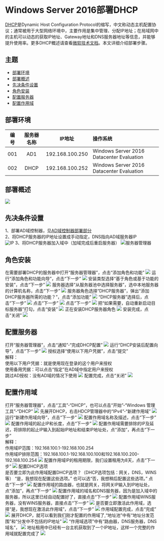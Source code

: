 # Windows Server 2016部署DHCP

[DHCP](https://docs.microsoft.com/zh-cn/windows-server/networking/technologies/dhcp/dhcp-top)是Dynamic Host Configuration Protocol的缩写，中文称动态主机配置协议；通常被用于大型网络环境中，主要作用是集中管理、分配IP地址；在局域网中的主机可以动态的获取IP地址、Gateway地址和DNS服务器地址等信息，并能够提升使用率。更多DHCP概述请查看[微软技术文档](https://docs.microsoft.com/zh-cn/windows-server/networking/technologies/dhcp/dhcp-top)。本文详细介绍部署步骤。

## 主题

- [部署环境](#部署环境)
- [部署概述](#部署概述)
- [先决条件设置](#先决条件设置)
- [角色安装](#角色安装)
- [配置服务器](#配置服务器)
- [配置作用域](#配置作用域)

## 部署环境
| 编号 | 服务器名称 | IP地址 | 操作系统 |
| :---: | :-----:| :----: | :--- |
| 001 | AD1 | 192.168.100.250 | Windows Server 2016 Datacenter Evaluation |
| 002 | DHCP | 192.168.100.252| Windows Server 2016 Datacenter Evaluation |

## 部署概述

![](./../../IMGS/DHCP/DHCP-Deployment-1.jpg)

## 先决条件设置

1、部署AD域控制器，见[AD域控制器部署部分](./../../DOCS/AD/AD-Deployment.md) \
2、将DHCP服务器的IP地址设置成手动指定，DNS指向AD域服务器IP \
![IP](./../../IMGS/DHCP/DHCP-Deployment-2.png)
3、将DHCP服务器加入域中（加域完成后重启服务器）
![服务器管理器](./../../IMGS/DHCP/DHCP-Deployment-3.png)

## 角色安装

在需要部署DHCP的服务器中打开“服务器管理器”，点击“添加角色和功能”
![](./../../IMGS/DHCP/DHCP-Deployment-4.png)
运行“添加角色和功能向导”，点击“下一步”
![](./../../IMGS/DHCP/DHCP-Deployment-5.png)
安装类型选择“基于角色或基于功能的安装”，点击“下一步”
![](./../../IMGS/DHCP/DHCP-Deployment-6.png)
服务器选择“从服务器池中选择服务器”，选中本地服务器的计算机名称，点击“下一步”
![](./../../IMGS/DHCP/DHCP-Deployment-7.png)
服务器角色选择“DHCP服务器”，弹出“添加DHCP服务器所需的功能？”，点击“添加功能”
![](./../../IMGS/DHCP/DHCP-Deployment-8.png)
“DHCP服务器”选择后，点击“下一步”
![](./../../IMGS/DHCP/DHCP-Deployment-9.png)
点击“下一步”
![](./../../IMGS/DHCP/DHCP-Deployment-10.png)
点击“下一步”
![](./../../IMGS/DHCP/DHCP-Deployment-11.png)
把“如果需要，自动重新启动目标服务器”打勾，点击“安装”
![](./../../IMGS/DHCP/DHCP-Deployment-12.png)
正在安装DHCP服务器角色
![](./../../IMGS/DHCP/DHCP-Deployment-13.png)
安装完成，点击“关闭”
![](./../../IMGS/DHCP/DHCP-Deployment-14.png)

## 配置服务器

打开“服务器管理器”，点击“通知”-“完成DHCP配置”
![](./../../IMGS/DHCP/DHCP-Deployment-15.png)
运行“DHCP安装后配置向导”，点击“下一步”
![](./../../IMGS/DHCP/DHCP-Deployment-16.png)
授权选择“使用以下用户凭据”，点击“提交” \
解释： \
使用以下用户凭据：就是使用现在登录的这个用户来授权 \
使用备用凭据：可以点击“指定”在AD域中指定用户来授权 \
跳过AD授权：没有AD域的情况下使用
![](./../../IMGS/DHCP/DHCP-Deployment-17.png)
配置完成，点击“关闭”
![](./../../IMGS/DHCP/DHCP-Deployment-18.png)

## 配置作用域
打开“服务器管理器”，点击“工具”-“DHCP”，也可以点击“开始”-“Windows 管理工具”-“DHCP”
![](./../../IMGS/DHCP/DHCP-Deployment-19.png)
先展开DHCP，右击HDCP管理器中的“IPv4”-“新建作用域”
![](./../../IMGS/DHCP/DHCP-Deployment-20.png)
运行“新建作用域向导”，点击“下一步”
![](./../../IMGS/DHCP/DHCP-Deployment-21.png)
配置作用域名称及描述，点击“下一步”
![](./../../IMGS/DHCP/DHCP-Deployment-22.png)
配置作用域的起止IP和长度，点击“下一步”
![](./../../IMGS/DHCP/DHCP-Deployment-23.png)
配置作用域需要排除的IP及延迟，将排除的起止IP输入到起始IP地址和结束IP地址处，点“添加”，再点击“下一步” \
解释： \
作用域IP范围：192.168.100.1-192.168.100.254 \
作用域IP排除范围：192.168.100.1-192.168.100.100和192.168.100.200-192.168.100.254
![](./../../IMGS/DHCP/DHCP-Deployment-24.png)
配置作用域IP的租用期限，我们设置租用为8天，点击“下一步”
![](./../../IMGS/DHCP/DHCP-Deployment-25.png)
配置DHCP选项 \
是否要立即为此作用域配置DHCP选项？（DHCP选项包括：网关，DNS，WINS等）
“是，我想现在配置这些选项。”
也可以选“否，我想稍后配置这些选项。”
点击“下一步”
![](./../../IMGS/DHCP/DHCP-Deployment-26.png)
配置作用域的路由器，也就是网关，将网关IP输入到IP地址处，点“添加”，再点“下一步”
![](./../../IMGS/DHCP/DHCP-Deployment-27.png)
配置作用域的域名和DNS服务器，因为是加入域中的服务器，所以这里已经自动配置好了，直接点击“下一步”
![](./../../IMGS/DHCP/DHCP-Deployment-28.png)
配置作用域WINS服务器，没有WINS服务器，直接点击“下一步”
![](./../../IMGS/DHCP/DHCP-Deployment-29.png)
是否要立即激活此作用域，选择“是，我想现在激活此作用域”，点击“下一步”
![](./../../IMGS/DHCP/DHCP-Deployment-30.png)
作用域配置完成，点击“完成”
![](./../../IMGS/DHCP/DHCP-Deployment-31.png)
展开DHCP，就可以看到我们刚才配置的作用域了,“地址池”中有“地址分发范围”和“分发中不包括的IP地址”
![](./../../IMGS/DHCP/DHCP-Deployment-32.png)
“作用域选项”中有“路由器，DNS服务器，DNS域名”，
![](./../../IMGS/DHCP/DHCP-Deployment-33.png)
地址租用中已经有一台主机获取到了一个IP地址，这样一个完整的作用域就配置完成了
![](./../../IMGS/DHCP/DHCP-Deployment-34.png)
